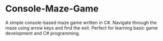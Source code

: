 # Console-Maze-Game
A simple console-based maze game written in C#. Navigate through the maze using arrow keys and find the exit. Perfect for learning basic game development and C# programming.
